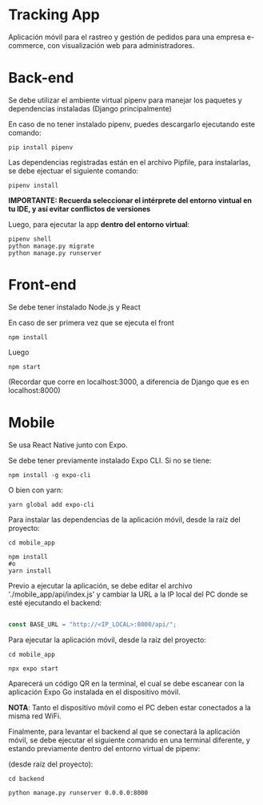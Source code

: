 # Tracking App
Aplicación móvil para el rastreo y gestión de pedidos para una empresa e-commerce, con visualización web para administradores.

# Back-end
Se debe utilizar el ambiente virtual pipenv para manejar los paquetes y dependencias instaladas (Django principalmente)

En caso de no tener instalado pipenv, puedes descargarlo ejecutando este comando:

```
pip install pipenv
```
Las dependencias registradas están en el archivo Pipfile, para instalarlas, se debe ejectuar el siguiente comando:

```
pipenv install 
```

**IMPORTANTE: Recuerda seleccionar el intérprete del entorno vintual en tu IDE, y así evitar conflictos de versiones**

Luego, para ejecutar la app **dentro del entorno virtual**:

```
pipenv shell
python manage.py migrate
python manage.py runserver
```

# Front-end
Se debe tener instalado Node.js y React

En caso de ser primera vez que se ejecuta el front
```
npm install
```

Luego
```
npm start
```

(Recordar que corre en localhost:3000, a diferencia de Django que es en localhost:8000)
# Mobile
Se usa React Native junto con Expo.

Se debe tener previamente instalado Expo CLI. Si no se tiene: 

```
npm install -g expo-cli
```

O bien con yarn:

```
yarn global add expo-cli
```

Para instalar las dependencias de la aplicación móvil, desde la raíz del proyecto:

```
cd mobile_app

npm install
#o
yarn install
```

Previo a ejecutar la aplicación, se debe editar el archivo './mobile_app/api/index.js' y cambiar la URL a la IP local del PC donde se esté ejecutando el backend:

```javascript

const BASE_URL = "http://<IP_LOCAL>:8000/api/"; 
```

Para ejecutar la aplicación móvil, desde la raíz del proyecto:

```
cd mobile_app

npx expo start
```

Aparecerá un código QR en la terminal, el cual se debe escanear con la aplicación Expo Go instalada en el dispositivo móvil.

**NOTA**: Tanto el dispositivo móvil como el PC deben estar conectados a la misma red WiFi.

Finalmente, para levantar el backend al que se conectará la aplicación móvil, se debe ejecutar el siguiente comando en una terminal diferente,
y estando previamente dentro del entorno virtual de pipenv:

(desde raíz del proyecto):
```
cd backend

python manage.py runserver 0.0.0.0:8000
```


